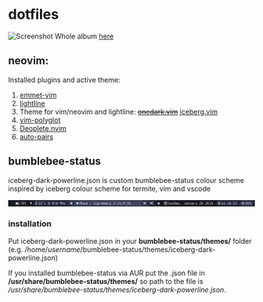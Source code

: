 # dotfiles

![Screenshot](https://i.imgur.com/vJBa9uF.png)
Whole album [here](https://imgur.com/a/lgL9Z9u)

## neovim:

Installed plugins and active theme:

1. [emmet-vim](https://github.com/mattn/emmet-vim)
2. [lightline](https://github.com/itchyny/lightline.vim)
3. Theme for vim/neovim and lightline: ~~[onedark.vim](https://github.com/joshdick/onedark.vim)~~ [iceberg.vim](https://github.com/cocopon/iceberg.vim)
4. [vim-polyglot](https://github.com/sheerun/vim-polyglot)
5. [Deoplete.nvim](https://github.com/Shougo/deoplete.nvim)
6. [auto-pairs](https://github.com/jiangmiao/auto-pairs)

## bumblebee-status

iceberg-dark-powerline.json is custom bumblebee-status colour scheme inspired by iceberg colour scheme for termite, vim and vscode

![screenshot](iceberg-dark-powerline.png)

### installation

Put iceberg-dark-powerline.json in your **bumblebee-status/themes/** folder (e.g. /home/*username*/bumblebee-status/themes/iceberg-dark-powerline.json)

If you installed bumblebee-status via AUR put the .json file in **/usr/share/bumblebee-status/themes/** so path to the file is */usr/share/bumblebee-status/themes/iceberg-dark-powerline.json*.